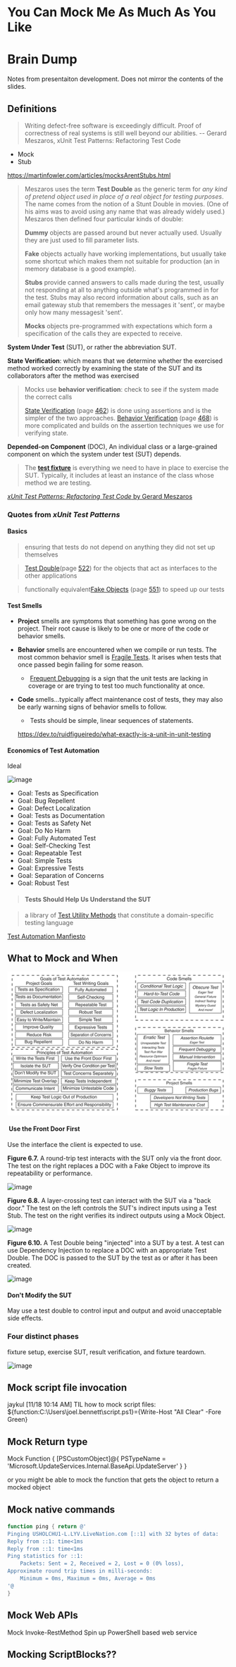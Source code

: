 # You Can Mock Me As Much As You Like



# Brain Dump

Notes from presentaiton development. Does not mirror the contents of the slides.

## Definitions

> Writing defect-free software is exceedingly difficult. Proof of correctness of real systems is still well beyond our abilities.
> -- Gerard Meszaros, xUnit Test Patterns: Refactoring Test Code

* Mock
* Stub

https://martinfowler.com/articles/mocksArentStubs.html

>Meszaros uses the term **Test Double** as the generic term for *any kind of pretend object used in place of a real object for testing purposes*.
>The name comes from the notion of a Stunt Double in movies. (One of his aims was to avoid using any name that was already widely used.) Meszaros then defined four particular kinds of double:
>
>**Dummy** objects are passed around but never actually used.
>Usually they are just used to fill parameter lists.
>
>**Fake** objects actually have working implementations, but usually take some shortcut which makes them not suitable for production (an in memory database is a good example).
>
>**Stubs** provide canned answers to calls made during the test, usually not responding at all to anything outside what's programmed in for the test.
>Stubs may also record information about calls, such as an email gateway stub that remembers the messages it 'sent', or maybe only how many messagesit 'sent'.
>
>**Mocks** objects pre-programmed with expectations which form a specification of the calls they are expected to receive.

**System Under Test** (SUT), or rather the abbreviation SUT.

**State Verification**: which means that we determine whether the exercised method worked correctly by examining the state of the SUT and its collaborators after the method was exercised

> Mocks use **behavior verification**: check to see if the system made the correct calls
>
> [State Verification](https://www.safaribooksonline.com/library/view/xunit-test-patterns/9780131495050/ch21.html#ch21lev1sec1) (page [462](https://www.safaribooksonline.com/library/view/xunit-test-patterns/9780131495050/ch21.html#ch21lev1sec1)) is done using assertions and is the simpler of the two approaches. [Behavior Verification](https://www.safaribooksonline.com/library/view/xunit-test-patterns/9780131495050/ch21.html#ch21lev1sec2) (page [468](https://www.safaribooksonline.com/library/view/xunit-test-patterns/9780131495050/ch21.html#ch21lev1sec2)) is more complicated and builds on the assertion techniques we use for verifying state.

**Depended-on Component** (DOC), An individual class or a large-grained component on which the system under test (SUT) depends. 

> The [**test fixture**](https://www.safaribooksonline.com/library/view/xunit-test-patterns/9780131495050/gloss01.html#gloss01_162) is everything we need to have in place to exercise the SUT. Typically, it includes at least an instance of the class whose method we are testing.

[*xUnit Test Patterns: Refactoring Test Code* by Gerard Meszaros](https://www.safaribooksonline.com/library/view/xunit-test-patterns/9780131495050/)

### Quotes from *xUnit Test Patterns*

#### Basics

> ensuring that tests do not depend on anything they did not set up themselves

> [Test Double](https://www.safaribooksonline.com/library/view/xunit-test-patterns/9780131495050/ch23.html#ch23lev1sec1)(page [522](https://www.safaribooksonline.com/library/view/xunit-test-patterns/9780131495050/ch23.html#ch23lev1sec1)) for the objects that act as interfaces to the other applications

>  functionally equivalent[Fake Objects](https://www.safaribooksonline.com/library/view/xunit-test-patterns/9780131495050/ch23.html#ch23lev1sec5) (page [551](https://www.safaribooksonline.com/library/view/xunit-test-patterns/9780131495050/ch23.html#ch23lev1sec5)) to speed up our tests

#### Test Smells

* **Project** smells are symptoms that something has gone wrong on the project. Their root cause is likely to be one or more of the code or behavior smells.

* **Behavior** smells are encountered when we compile or run tests. The most common behavior smell is [Fragile Tests](https://www.safaribooksonline.com/library/view/xunit-test-patterns/9780131495050/ch16.html#ch16lev1sec3). It arises when tests that once passed begin failing for some reason.

  *  [Frequent Debugging](https://www.safaribooksonline.com/library/view/xunit-test-patterns/9780131495050/ch16.html#ch16lev1sec4) is a sign that the unit tests are lacking in coverage or are trying to test too much functionality at once.

* **Code** smells...typically affect maintenance cost of tests, they may also be early warning signs of behavior smells to follow.

  *  Tests should be simple, linear sequences of statements. 


  https://dev.to/ruidfigueiredo/what-exactly-is-a-unit-in-unit-testing

#### Economics of Test Automation

Ideal

![image](https://www.safaribooksonline.com/library/view/xunit-test-patterns/9780131495050/graphics/f03fig01.gif)

* Goal: Tests as Specification
* Goal: Bug Repellent
* Goal: Defect Localization
* Goal: Tests as Documentation
* Goal: Tests as Safety Net
* Goal: Do No Harm
* Goal: Fully Automated Test
* Goal: Self-Checking Test
* Goal: Repeatable Test
* Goal: Simple Tests
* Goal: Expressive Tests
* Goal: Separation of Concerns
* Goal: Robust Test

> #### Tests Should Help Us Understand the SUT

> a library of [Test Utility Methods](https://www.safaribooksonline.com/library/view/xunit-test-patterns/9780131495050/ch24.html#ch24lev1sec2) that constitute a domain-specific testing language

[Test Automation Manfiesto](http://xunitpatterns.com/~gerard/xpau2003-test-automation-manifesto-paper.pdf)

## What to Mock and When

![](/lib/goals_priciples_smells.png)



####  Use the Front Door First

Use the interface the client is expected to use.

**Figure 6.7.** A round-trip test interacts with the SUT only via the front door. The test on the right replaces a DOC with a Fake Object to improve its repeatability or performance.

![image](https://www.safaribooksonline.com/library/view/xunit-test-patterns/9780131495050/graphics/f06fig07.gif)

**Figure 6.8.** A layer-crossing test can interact with the SUT via a "back door." The test on the left controls the SUT's indirect inputs using a Test Stub. The test on the right verifies its indirect outputs using a Mock Object.

![image](https://www.safaribooksonline.com/library/view/xunit-test-patterns/9780131495050/graphics/f06fig08.gif)

**Figure 6.10.** A Test Double being "injected" into a SUT by a test. A test can use Dependency Injection to replace a DOC with an appropriate Test Double. The DOC is passed to the SUT by the test as or after it has been created.

![image](https://www.safaribooksonline.com/library/view/xunit-test-patterns/9780131495050/graphics/f06fig10.gif)

#### Don't Modify the SUT

May use a test double to control input and output and avoid unacceptable side effects.

### Four distinct phases

 fixture setup, exercise SUT, result verification, and fixture teardown.

![image](https://www.safaribooksonline.com/library/view/xunit-test-patterns/9780131495050/graphics/f06fig06.gif)


## Mock script file invocation
jaykul	[11/18 10:14 AM] TIL how to mock script files:
${function:C:\Users\joel.bennett\script.ps1}={Write-Host "All Clear" -Fore Green}

## Mock Return type
Mock Function { [PSCustomObject]@{ PSTypeName = 'Microsoft.UpdateServices.Internal.BaseApi.UpdateServer' } }

or you might be able to mock the function that gets the object to return a mocked object

## Mock native commands

``` powershell
function ping { return @'
Pinging USHOLCHU1-L.LYV.LiveNation.com [::1] with 32 bytes of data:
Reply from ::1: time<1ms
Reply from ::1: time<1ms
Ping statistics for ::1:
    Packets: Sent = 2, Received = 2, Lost = 0 (0% loss),
Approximate round trip times in milli-seconds:
    Minimum = 0ms, Maximum = 0ms, Average = 0ms
'@
}
```

## Mock Web APIs

Mock Invoke-RestMethod
Spin up PowerShell based web service

## Mocking ScriptBlocks??